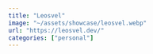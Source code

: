 ```yaml
---
title: "Leosvel"
image: "~/assets/showcase/leosvel.webp"
url: "https://leosvel.dev/"
categories: ["personal"]
---
```

